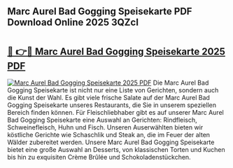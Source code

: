 ## Marc Aurel Bad Gogging Speisekarte PDF Download Online 2025 3QZcI

# <h2><a href="http://gccc1t1.nevu.top/?p=Marc+Aurel+Bad+Gogging+Speisekarte">🔗 👉🔴 Marc Aurel Bad Gogging Speisekarte 2025 PDF</a></h2>

[![Marc Aurel Bad Gogging Speisekarte 2025 PDF](https://i.imgur.com/dBaPXMq.png)](http://gccc1t1.nevu.top/?p=Marc+Aurel+Bad+Gogging+Speisekarte)
Die Marc Aurel Bad Gogging Speisekarte ist nicht nur eine Liste von Gerichten, sondern auch die Kunst der Wahl. Es gibt viele frische Salate auf der Marc Aurel Bad Gogging Speisekarte unseres Restaurants, die Sie in unserem speziellen Bereich finden können. Für Fleischliebhaber gibt es auf unserer Marc Aurel Bad Gogging Speisekarte eine Auswahl an Gerichten: Rindfleisch, Schweinefleisch, Huhn und Fisch. Unseren Auserwählten bieten wir köstliche Gerichte wie Schaschlik und Steak an, die im Feuer der alten Wälder zubereitet werden. Unsere Marc Aurel Bad Gogging Speisekarte bietet eine große Auswahl an Desserts, von klassischen Torten und Kuchen bis hin zu exquisiten Crème Brûlée und Schokoladenstückchen.
